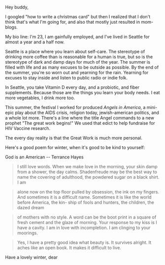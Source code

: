Hey buddy,

I googled "how to write a christmas card" but then I realized that I don't think that's what I'm going for, and also that mostly just resulted in mom-blogs.

My bio line: I'm 23, I am gainfully employed, and I've lived in Seattle for almost a year and a half now.

Seattle is a place where you learn about self-care. The stereotype of drinking more coffee than is reasonable for a human is true, but so is the stereotype of dark and damp days for much of the year. The summer is filled with life and as many excuses to be outside as possible. By the end of the summer, you're so worn out and yearning for the rain. Yearning for excuses to stay inside and listen to public radio or indie folk.

In Seattle, you take Vitamin D every day, and a probiotic, and fiber supplements. Because those are the things you learn your body needs. I eat more vegetables, I drink more too.

This summer, the festival I worked for produced *Angels in America*, a mini-epic play about the AIDS crisis, religion today, jewish-american politics, and a whole lot more. There's a line where the title Angel commands to a new prophet "The great work begins!" We used that edict to help fundraise for HIV Vaccine research.

The every day reality is that the Great Work is much more personal.

Here's a good poem for winter, when it's good to be kind to yourself:

God is an American -- Terrance Hayes

> I still love words. When we make love in the morning,
> your skin damp from a shower, the day calms.
> Shadenfreude may be the best way to name the covering
> of adulthood, the powdered sugar on a black shirt. I am

> alone now on the top floor pulled by obsession, the ink
> on my fingers. And sometimes it is a difficult name.
> Sometimes it is like the world before America, the kin-
> ship of fools and hunters, the children, the dazed dream

> of mothers with no style. A word can be the boot print
> in a square of fresh cement and the glaze of morning.
> Your response to my kiss is I have a cavity. I am in
> love with incompletion. I am clinging to your moorings.

> Yes, I have a pretty good idea what beauty is. It survives
> alright. It aches like an open book. It makes it difficult to live.

Have a lovely winter, dear
